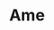 ---
title: Ame
date: 
draft: false

# descripcion
description : Aros colgantes pasantes en plata 925 y nácar.

materials: Plata 925

color: 

dimensions: Largo total 3.2cm.  Ancho dije 2cm

code: 01-01-0964

type: "Aros"

categories: []

price: $6.530,00

price_eftvo: $5.550,00

# Images
# first image will be shown in the product page
images:
  # - image: "images/path_to_image"
  # La ubicacion de las imagenes es imagenes/Aros/Aros.Colgantes/01-01-0964-ame
  - image: "./images/aros/colgantes/01-01-0964-ame.jpg"
---